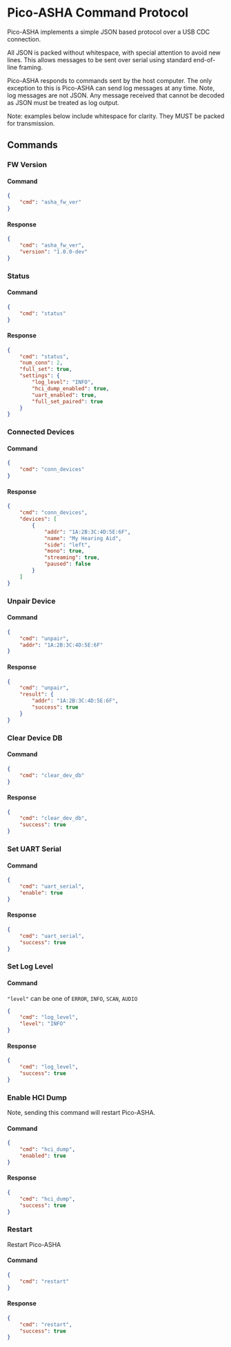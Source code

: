 # Pico-ASHA Command Protocol

Pico-ASHA implements a simple JSON based protocol over a USB CDC connection.

All JSON is packed without whitespace, with special attention to avoid new lines. 
This allows messages to be sent over serial using standard end-of-line framing.

Pico-ASHA responds to commands sent by the host computer. The only exception 
to this is Pico-ASHA can send log messages at any time. Note, log messages are 
not JSON. Any message received that cannot be decoded as JSON must be treated 
as log output.

Note: examples below include whitespace for clarity. They MUST be packed for transmission.

## Commands

### FW Version

#### Command

```json
{
    "cmd": "asha_fw_ver"
}
```

#### Response

```json
{
    "cmd": "asha_fw_ver",
    "version": "1.0.0-dev"
}
```

### Status

#### Command

```json
{
    "cmd": "status"
}
```

#### Response

```json
{
    "cmd": "status",
    "num_conn": 2,
    "full_set": true,
    "settings": {
        "log_level": "INFO",
        "hci_dump_enabled": true,
        "uart_enabled": true,
        "full_set_paired": true
    }
}
```

### Connected Devices

#### Command

```json
{
    "cmd": "conn_devices"
}
```

#### Response

```json
{
    "cmd": "conn_devices",
    "devices": [
        {
            "addr": "1A:2B:3C:4D:5E:6F",
            "name": "My Hearing Aid",
            "side": "left",
            "mono": true,
            "streaming": true,
            "paused": false
        }
    ]
}
```

### Unpair Device

#### Command

```json
{
    "cmd": "unpair",
    "addr": "1A:2B:3C:4D:5E:6F"
}
```

#### Response

```json
{
    "cmd": "unpair",
    "result": {
        "addr": "1A:2B:3C:4D:5E:6F",
        "success": true
    }
}
```

### Clear Device DB

#### Command

```json
{
    "cmd": "clear_dev_db"
}
```

#### Response

```json
{
    "cmd": "clear_dev_db",
    "success": true
}
```

### Set UART Serial

#### Command

```json
{
    "cmd": "uart_serial",
    "enable": true
}
```

#### Response

```json
{
    "cmd": "uart_serial",
    "success": true
}
```

### Set Log Level

#### Command

`"level"` can be one of `ERROR`, `INFO`, `SCAN`, `AUDIO`

```json
{
    "cmd": "log_level",
    "level": "INFO"
}
```

#### Response

```json
{
    "cmd": "log_level",
    "success": true
}
```

### Enable HCI Dump

Note, sending this command will restart Pico-ASHA.

#### Command

```json
{
    "cmd": "hci_dump",
    "enabled": true
}
```

#### Response

```json
{
    "cmd": "hci_dump",
    "success": true
}
```

### Restart

Restart Pico-ASHA

#### Command

```json
{
    "cmd": "restart"
}
```

#### Response

```json
{
    "cmd": "restart",
    "success": true
}
```
